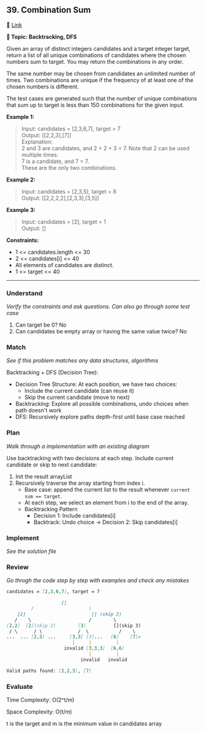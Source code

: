 ## 39. Combination Sum

🔗 [Link](https://leetcode.com/problems/combination-sum/description/)

**📝 Topic: Backtracking, DFS**

Given an array of distinct integers candidates and a target integer target, return a list of all unique combinations of candidates where the chosen numbers sum to target. You may return the combinations in any order.

The same number may be chosen from candidates an unlimited number of times. Two combinations are unique if the frequency of at least one of the chosen numbers is different.

The test cases are generated such that the number of unique combinations that sum up to target is less than 150 combinations for the given input.

**Example 1:**

> Input: candidates = [2,3,6,7], target = 7  
Output: [[2,2,3],[7]]  
Explanation:  
2 and 3 are candidates, and 2 + 2 + 3 = 7. Note that 2 can be used multiple times.  
7 is a candidate, and 7 = 7.  
These are the only two combinations.  

**Example 2:**

> Input: candidates = [2,3,5], target = 8  
Output: [[2,2,2,2],[2,3,3],[3,5]]  

**Example 3:**

> Input: candidates = [2], target = 1  
Output: []  
 
**Constraints:**

- 1 <= candidates.length <= 30
- 2 <= candidates[i] <= 40
- All elements of candidates are distinct.
- 1 <= target <= 40

---

### Understand
_Verify the constraints and ask questions. Can also go through some test case_

1. Can target be 0? No
2. Can candidates be empty array or having the same value twice? No

### Match
_See if this problem matches any data structures, algorithms_

Backtracking + DFS (Decision Tree):
- Decision Tree Structure: At each position, we have two choices:
    - Include the current candidate (can reuse it)
    - Skip the current candidate (move to next)
- Backtracking: Explore all possible combinations, undo choices when path doesn't work
- DFS: Recursively explore paths depth-first until base case reached


### Plan
_Walk through a implementation with an existing diagram_

Use backtracking with two decisions at each step. Include current candidate or skip to next candidate:
1. Init the result arrayList
2. Recursively traverse the array starting from index i.
    - Base case: append the current list to the result whenever `current sum == target`.
    - At each step, we select an element from i to the end of the array.
    - Backtracking Pattern
        - Decision 1: Include candidates[i]
        - Backtrack: Undo choice -> Decision 2: Skip candidates[i]  


### Implement
_See the solution file_


### Review
_Go throgh the code step by step with examples and check any mistakes_

```md
candidates = [2,3,6,7], target = 7

                    []
         /                    \
    [2]                        [] (skip 2)
   /    \                     /        \
[2,2]  [2](skip 2)        [3]          [](skip 3)
 / \      / \             /  \           /    \
...  ... [2,3] ...     [3,3] [3]...   [6]    [7]✓
                        |     |         |
                     invalid [3,3,3]  [6,6]
                              |         |
                           invalid   invalid

Valid paths found: [2,2,3], [7]
```


### Evaluate

Time Complexity: O(2^t/m)

Space Complexity: O(t/m)

t is the target and m is the minimum value in candidates array